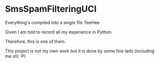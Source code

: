 # SmsSpamFilteringUCI
Everything's compiled into a single file TeeHee

Given I am told to record all my experience in Python.

Therefore, this is one of them.

This project is not my own work but it is done by some fine lads (including me ofc :P)
